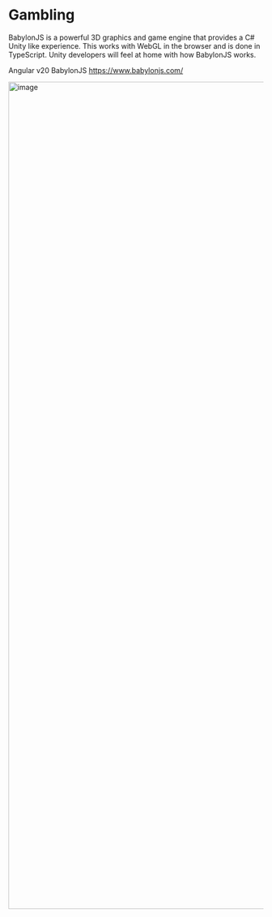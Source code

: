# Gambling
BabylonJS is a powerful 3D graphics and game engine that provides a C# Unity like experience. This works with WebGL in the browser and is done in TypeScript. Unity developers will feel at home with how BabylonJS works. 

Angular v20
BabylonJS https://www.babylonjs.com/

<img width="1492" height="1631" alt="image" src="https://github.com/user-attachments/assets/517565d7-7870-4fae-9faf-2ed2a2055d6b" />
